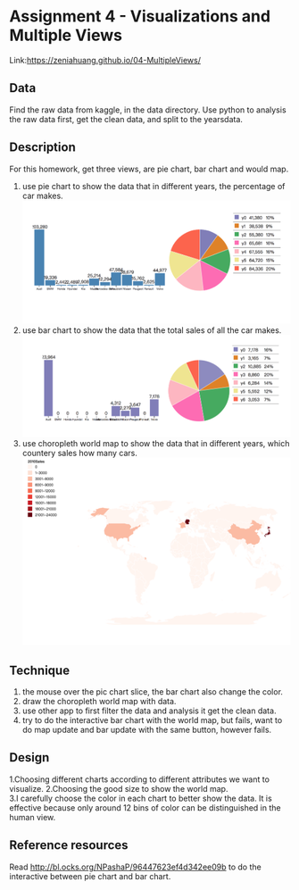 Assignment 4 - Visualizations and Multiple Views  
===
Link:https://zeniahuang.github.io/04-MultipleViews/

Data
----
Find the raw data from kaggle, in the data directory.
Use python to analysis the raw data first, get the clean data, and split to the yearsdata.


Description
----
For this homework, get three views, are pie chart, bar chart and would map.
1. use pie chart to show the data that in different years, the percentage of car makes.
![1.png](image/1.png)
2. use bar chart to show the data that the total sales of all the car makes.
![2.png](image/2.png)
3. use choropleth world map to show the data that in different years, which countery sales how many cars.
![3.png](image/3.png)


Technique
-----
1. the mouse over the pic chart slice, the bar chart also change the color.
2. draw the choropleth world map with data.
3. use other app to first filter the data and analysis it get the clean data.
4. try to do the interactive bar chart with the world map, but fails, want to do map update and bar update with the same button, however fails.



Design
-----
1.Choosing different charts according to different attributes we want to visualize. 
2.Choosing the good size to show the world map.  
3.I carefully choose the color in each chart to better show the data. It is effective because only around 12 bins of color can be distinguished in the human view.



Reference resources
-----
Read http://bl.ocks.org/NPashaP/96447623ef4d342ee09b to do the interactive between pie chart and bar chart.
